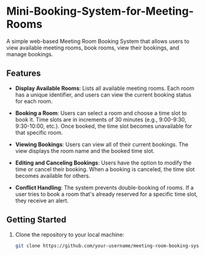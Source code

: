 # Mini-Booking-System-for-Meeting-Rooms

A simple web-based Meeting Room Booking System that allows users to view available meeting rooms, book rooms, view their bookings, and manage bookings.

## Features

- **Display Available Rooms**: Lists all available meeting rooms. Each room has a unique identifier, and users can view the current booking status for each room.

- **Booking a Room**: Users can select a room and choose a time slot to book it. Time slots are in increments of 30 minutes (e.g., 9:00-9:30, 9:30-10:00, etc.). Once booked, the time slot becomes unavailable for that specific room.

- **Viewing Bookings**: Users can view all of their current bookings. The view displays the room name and the booked time slot.

- **Editing and Canceling Bookings**: Users have the option to modify the time or cancel their booking. When a booking is canceled, the time slot becomes available for others.

- **Conflict Handling**: The system prevents double-booking of rooms. If a user tries to book a room that's already reserved for a specific time slot, they receive an alert.

## Getting Started

1. Clone the repository to your local machine:

   ```bash
   git clone https://github.com/your-username/meeting-room-booking-system.git